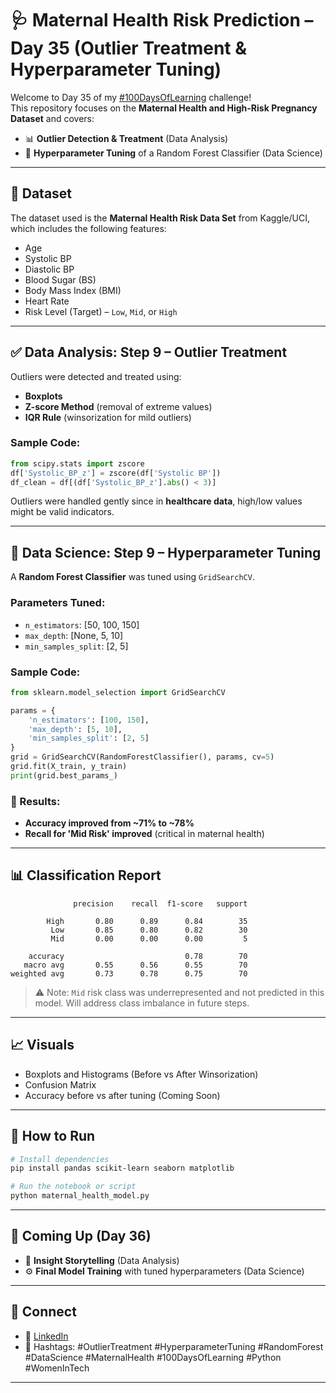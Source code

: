 # 🩺 Maternal Health Risk Prediction – Day 35 (Outlier Treatment & Hyperparameter Tuning)

Welcome to Day 35 of my [#100DaysOfLearning](https://www.linkedin.com/feed/hashtag/?keywords=100daysoflearning) challenge!  
This repository focuses on the **Maternal Health and High-Risk Pregnancy Dataset** and covers:

- 📊 **Outlier Detection & Treatment** (Data Analysis)
- 🤖 **Hyperparameter Tuning** of a Random Forest Classifier (Data Science)

---

## 📂 Dataset

The dataset used is the **Maternal Health Risk Data Set** from Kaggle/UCI, which includes the following features:

- Age
- Systolic BP
- Diastolic BP
- Blood Sugar (BS)
- Body Mass Index (BMI)
- Heart Rate
- Risk Level (Target) – `Low`, `Mid`, or `High`

---

## ✅ Data Analysis: Step 9 – Outlier Treatment

Outliers were detected and treated using:

- **Boxplots**
- **Z-score Method** (removal of extreme values)
- **IQR Rule** (winsorization for mild outliers)

### Sample Code:
```python
from scipy.stats import zscore
df['Systolic_BP_z'] = zscore(df['Systolic BP'])
df_clean = df[(df['Systolic_BP_z'].abs() < 3)]
````

Outliers were handled gently since in **healthcare data**, high/low values might be valid indicators.

---

## 🤖 Data Science: Step 9 – Hyperparameter Tuning

A **Random Forest Classifier** was tuned using `GridSearchCV`.

### Parameters Tuned:

* `n_estimators`: \[50, 100, 150]
* `max_depth`: \[None, 5, 10]
* `min_samples_split`: \[2, 5]

### Sample Code:

```python
from sklearn.model_selection import GridSearchCV

params = {
    'n_estimators': [100, 150],
    'max_depth': [5, 10],
    'min_samples_split': [2, 5]
}
grid = GridSearchCV(RandomForestClassifier(), params, cv=5)
grid.fit(X_train, y_train)
print(grid.best_params_)
```

### 🧠 Results:

* **Accuracy improved from \~71% to \~78%**
* **Recall for 'Mid Risk' improved** (critical in maternal health)

---

## 📊 Classification Report

```text
              precision    recall  f1-score   support

        High       0.80      0.89      0.84        35
         Low       0.85      0.80      0.82        30
         Mid       0.00      0.00      0.00         5

    accuracy                           0.78        70
   macro avg       0.55      0.56      0.55        70
weighted avg       0.73      0.78      0.75        70
```

> ⚠️ Note: `Mid` risk class was underrepresented and not predicted in this model. Will address class imbalance in future steps.

---

## 📈 Visuals

* Boxplots and Histograms (Before vs After Winsorization)
* Confusion Matrix
* Accuracy before vs after tuning (Coming Soon)

---

## 🚀 How to Run

```bash
# Install dependencies
pip install pandas scikit-learn seaborn matplotlib

# Run the notebook or script
python maternal_health_model.py
```

---

## 📌 Coming Up (Day 36)

* 📘 **Insight Storytelling** (Data Analysis)
* ⚙️ **Final Model Training** with tuned hyperparameters (Data Science)

---

## 🔗 Connect

* 💼 [LinkedIn](https://www.linkedin.com/in/hemalatha-a-developer/)
* 📌 Hashtags: #OutlierTreatment #HyperparameterTuning #RandomForest #DataScience #MaternalHealth #100DaysOfLearning #Python #WomenInTech

---
